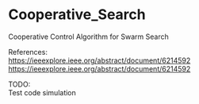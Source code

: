 # Cooperative_Search
Cooperative Control Algorithm for Swarm Search

References:<br>
https://ieeexplore.ieee.org/abstract/document/6214592 <br>
https://ieeexplore.ieee.org/abstract/document/6214592 <br>

TODO:<br>
Test code simulation 
